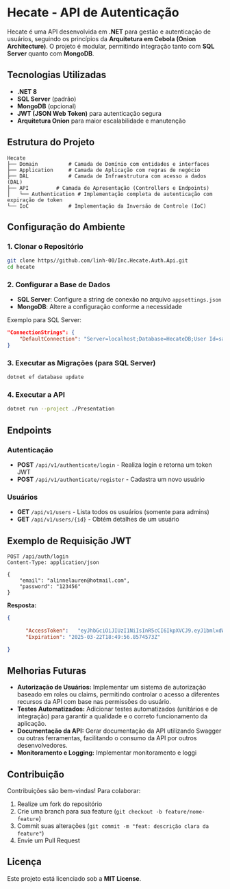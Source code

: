 # Hecate - API de Autenticação

Hecate é uma API desenvolvida em **.NET** para gestão e autenticação de usuários, seguindo os princípios da **Arquitetura em Cebola (Onion Architecture)**. O projeto é modular, permitindo integração tanto com **SQL Server** quanto com **MongoDB**.

## Tecnologias Utilizadas

- **.NET 8**
- **SQL Server** (padrão)
- **MongoDB** (opcional)
- **JWT (JSON Web Token)** para autenticação segura
- **Arquitetura Onion** para maior escalabilidade e manutenção

## Estrutura do Projeto

```
Hecate
├── Domain          # Camada de Domínio com entidades e interfaces
├── Application     # Camada de Aplicação com regras de negócio
├── DAL             # Camada de Infraestrutura com acesso a dados (DAL)
├── API		    # Camada de Apresentação (Controllers e Endpoints)
│   └── Authentication # Implementação completa de autenticação com expiração de token
└── IoC             # Implementação da Inversão de Controle (IoC)
```

## Configuração do Ambiente

### 1. Clonar o Repositório

```bash
git clone https//github.com/linh-00/Inc.Hecate.Auth.Api.git
cd hecate
```

### 2. Configurar a Base de Dados

- **SQL Server**: Configure a string de conexão no arquivo `appsettings.json`
- **MongoDB**: Altere a configuração conforme a necessidade

Exemplo para SQL Server:

```json
"ConnectionStrings": {
    "DefaultConnection": "Server=localhost;Database=HecateDB;User Id=sa;Password=SuaSenha;"
}
```

### 3. Executar as Migrações (para SQL Server)

```bash
dotnet ef database update
```

### 4. Executar a API

```bash
dotnet run --project ./Presentation
```

## Endpoints

### Autenticação

- **POST** `/api/v1/authenticate/login` - Realiza login e retorna um token JWT
- **POST** `/api/v1/authenticate/register` - Cadastra um novo usuário

### Usuários

- **GET** `/api/v1/users` - Lista todos os usuários (somente para admins)
- **GET** `/api/v1/users/{id}` - Obtém detalhes de um usuário

## Exemplo de Requisição JWT

```http
POST /api/auth/login
Content-Type: application/json

{
    "email": "alinnelauren@hotmail.com",
    "password": "123456"
}
```

**Resposta:**

```json
{
    
      "AccessToken":   "eyJhbGciOiJIUzI1NiIsInR5cCI6IkpXVCJ9.eyJ1bmlxdWVfbmFtZSI6IjEiLCJlbWFpbCI6ImFsaW5uZWxhdXJlbkBob3RtYWlsLmNvbSIsImp0aSI6IjlkNDExZTBkLWM1N2QtNGU4ZC04OGE4LTUxNjA1MThhM2Q0MiIsImV4cCI6MTc0MjY2OTM5Nn0.hMcJXrR9p6LWrO3qmBZa_Ce5_F3f7vElxweIS14XfLo",
      "Expiration": "2025-03-22T18:49:56.8574573Z"

}
```

## Melhorias Futuras

* **Autorização de Usuários:** Implementar um sistema de autorização baseado em roles ou claims, permitindo controlar o acesso a diferentes recursos da API com base nas permissões do usuário.
* **Testes Automatizados:** Adicionar testes automatizados (unitários e de integração) para garantir a qualidade e o correto funcionamento da aplicação.
* **Documentação da API:** Gerar documentação da API utilizando Swagger ou outras ferramentas, facilitando o consumo da API por outros desenvolvedores.
* **Monitoramento e Logging:** Implementar monitoramento e loggi

## Contribuição

Contribuições são bem-vindas! Para colaborar:

1. Realize um fork do repositório
2. Crie uma branch para sua feature (`git checkout -b feature/nome-feature`)
3. Commit suas alterações (`git commit -m "feat: descrição clara da feature"`)
4. Envie um Pull Request

## Licença

Este projeto está licenciado sob a **MIT License**.


